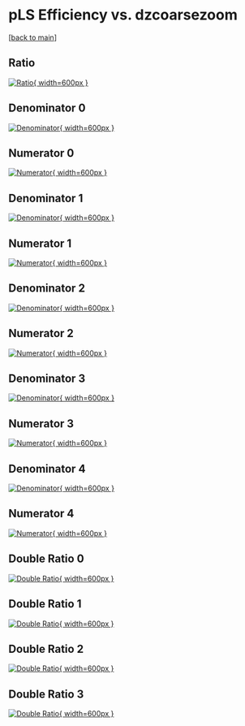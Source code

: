# pLS Efficiency vs. dzcoarsezoom

[[back to main](./)]



## Ratio

[![Ratio](../mtv/var/pLS_loweta_321_-1_eff_dzcoarsezoom.png){ width=600px }](../mtv/var/pLS_loweta_321_-1_eff_dzcoarsezoom.pdf)

## Denominator 0

[![Denominator](../mtv/den/pLS_loweta_321_-1_eff_dzcoarsezoom_den0.png){ width=600px }](../mtv/den/pLS_loweta_321_-1_eff_dzcoarsezoom_den0.pdf)

## Numerator 0

[![Numerator](../mtv/num/pLS_loweta_321_-1_eff_dzcoarsezoom_num0.png){ width=600px }](../mtv/num/pLS_loweta_321_-1_eff_dzcoarsezoom_num0.pdf)

## Denominator 1

[![Denominator](../mtv/den/pLS_loweta_321_-1_eff_dzcoarsezoom_den1.png){ width=600px }](../mtv/den/pLS_loweta_321_-1_eff_dzcoarsezoom_den1.pdf)

## Numerator 1

[![Numerator](../mtv/num/pLS_loweta_321_-1_eff_dzcoarsezoom_num1.png){ width=600px }](../mtv/num/pLS_loweta_321_-1_eff_dzcoarsezoom_num1.pdf)

## Denominator 2

[![Denominator](../mtv/den/pLS_loweta_321_-1_eff_dzcoarsezoom_den2.png){ width=600px }](../mtv/den/pLS_loweta_321_-1_eff_dzcoarsezoom_den2.pdf)

## Numerator 2

[![Numerator](../mtv/num/pLS_loweta_321_-1_eff_dzcoarsezoom_num2.png){ width=600px }](../mtv/num/pLS_loweta_321_-1_eff_dzcoarsezoom_num2.pdf)

## Denominator 3

[![Denominator](../mtv/den/pLS_loweta_321_-1_eff_dzcoarsezoom_den3.png){ width=600px }](../mtv/den/pLS_loweta_321_-1_eff_dzcoarsezoom_den3.pdf)

## Numerator 3

[![Numerator](../mtv/num/pLS_loweta_321_-1_eff_dzcoarsezoom_num3.png){ width=600px }](../mtv/num/pLS_loweta_321_-1_eff_dzcoarsezoom_num3.pdf)

## Denominator 4

[![Denominator](../mtv/den/pLS_loweta_321_-1_eff_dzcoarsezoom_den4.png){ width=600px }](../mtv/den/pLS_loweta_321_-1_eff_dzcoarsezoom_den4.pdf)

## Numerator 4

[![Numerator](../mtv/num/pLS_loweta_321_-1_eff_dzcoarsezoom_num4.png){ width=600px }](../mtv/num/pLS_loweta_321_-1_eff_dzcoarsezoom_num4.pdf)

## Double Ratio 0

[![Double Ratio](../mtv/ratio/pLS_loweta_321_-1_eff_dzcoarsezoom_ratio0.png){ width=600px }](../mtv/ratio/pLS_loweta_321_-1_eff_dzcoarsezoom_ratio0.pdf)

## Double Ratio 1

[![Double Ratio](../mtv/ratio/pLS_loweta_321_-1_eff_dzcoarsezoom_ratio1.png){ width=600px }](../mtv/ratio/pLS_loweta_321_-1_eff_dzcoarsezoom_ratio1.pdf)

## Double Ratio 2

[![Double Ratio](../mtv/ratio/pLS_loweta_321_-1_eff_dzcoarsezoom_ratio2.png){ width=600px }](../mtv/ratio/pLS_loweta_321_-1_eff_dzcoarsezoom_ratio2.pdf)

## Double Ratio 3

[![Double Ratio](../mtv/ratio/pLS_loweta_321_-1_eff_dzcoarsezoom_ratio3.png){ width=600px }](../mtv/ratio/pLS_loweta_321_-1_eff_dzcoarsezoom_ratio3.pdf)

